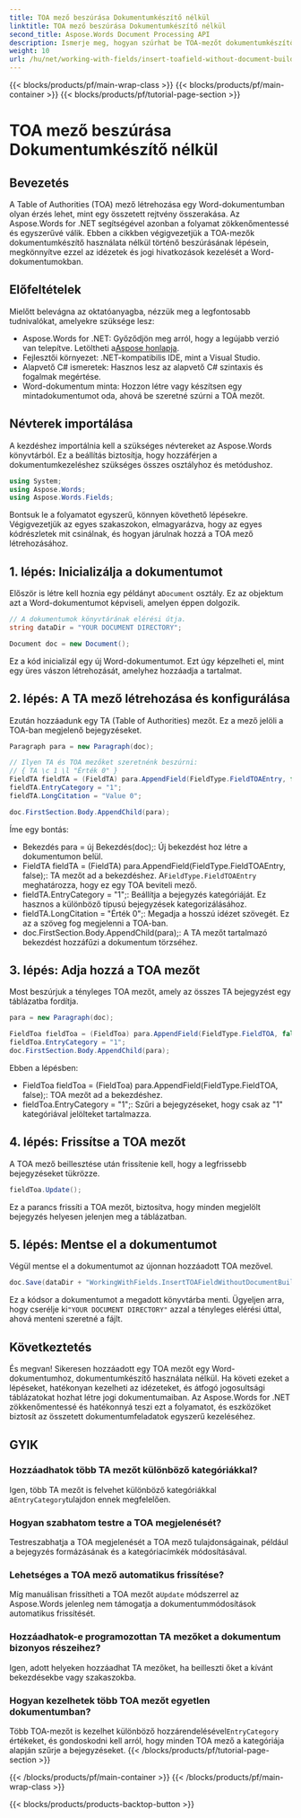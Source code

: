```yaml
---
title: TOA mező beszúrása Dokumentumkészítő nélkül
linktitle: TOA mező beszúrása Dokumentumkészítő nélkül
second_title: Aspose.Words Document Processing API
description: Ismerje meg, hogyan szúrhat be TOA-mezőt dokumentumkészítő használata nélkül az Aspose.Words for .NET-ben. Kövesse lépésenkénti útmutatónkat a jogi idézetek hatékony kezeléséhez.
weight: 10
url: /hu/net/working-with-fields/insert-toafield-without-document-builder/
---
```


{{< blocks/products/pf/main-wrap-class >}}
{{< blocks/products/pf/main-container >}}
{{< blocks/products/pf/tutorial-page-section >}}

# TOA mező beszúrása Dokumentumkészítő nélkül

## Bevezetés

A Table of Authorities (TOA) mező létrehozása egy Word-dokumentumban olyan érzés lehet, mint egy összetett rejtvény összerakása. Az Aspose.Words for .NET segítségével azonban a folyamat zökkenőmentessé és egyszerűvé válik. Ebben a cikkben végigvezetjük a TOA-mezők dokumentumkészítő használata nélkül történő beszúrásának lépésein, megkönnyítve ezzel az idézetek és jogi hivatkozások kezelését a Word-dokumentumokban.

## Előfeltételek

Mielőtt belevágna az oktatóanyagba, nézzük meg a legfontosabb tudnivalókat, amelyekre szüksége lesz:

-  Aspose.Words for .NET: Győződjön meg arról, hogy a legújabb verzió van telepítve. Letöltheti a[Aspose honlapja](https://releases.aspose.com/words/net/).
- Fejlesztői környezet: .NET-kompatibilis IDE, mint a Visual Studio.
- Alapvető C# ismeretek: Hasznos lesz az alapvető C# szintaxis és fogalmak megértése.
- Word-dokumentum minta: Hozzon létre vagy készítsen egy mintadokumentumot oda, ahová be szeretné szúrni a TOA mezőt.

## Névterek importálása

A kezdéshez importálnia kell a szükséges névtereket az Aspose.Words könyvtárból. Ez a beállítás biztosítja, hogy hozzáférjen a dokumentumkezeléshez szükséges összes osztályhoz és metódushoz.

```csharp
using System;
using Aspose.Words;
using Aspose.Words.Fields;
```

Bontsuk le a folyamatot egyszerű, könnyen követhető lépésekre. Végigvezetjük az egyes szakaszokon, elmagyarázva, hogy az egyes kódrészletek mit csinálnak, és hogyan járulnak hozzá a TOA mező létrehozásához.

## 1. lépés: Inicializálja a dokumentumot

 Először is létre kell hoznia egy példányt a`Document` osztály. Ez az objektum azt a Word-dokumentumot képviseli, amelyen éppen dolgozik.

```csharp
// A dokumentumok könyvtárának elérési útja.
string dataDir = "YOUR DOCUMENT DIRECTORY";

Document doc = new Document();
```

Ez a kód inicializál egy új Word-dokumentumot. Ezt úgy képzelheti el, mint egy üres vászon létrehozását, amelyhez hozzáadja a tartalmat.

## 2. lépés: A TA mező létrehozása és konfigurálása

Ezután hozzáadunk egy TA (Table of Authorities) mezőt. Ez a mező jelöli a TOA-ban megjelenő bejegyzéseket.

```csharp
Paragraph para = new Paragraph(doc);

// Ilyen TA és TOA mezőket szeretnénk beszúrni:
// { TA \c 1 \l "Érték 0" }
FieldTA fieldTA = (FieldTA) para.AppendField(FieldType.FieldTOAEntry, false);
fieldTA.EntryCategory = "1";
fieldTA.LongCitation = "Value 0";

doc.FirstSection.Body.AppendChild(para);
```

Íme egy bontás:
- Bekezdés para = új Bekezdés(doc);: Új bekezdést hoz létre a dokumentumon belül.
-  FieldTA fieldTA = (FieldTA) para.AppendField(FieldType.FieldTOAEntry, false);: TA mezőt ad a bekezdéshez. A`FieldType.FieldTOAEntry` meghatározza, hogy ez egy TOA beviteli mező.
- fieldTA.EntryCategory = "1";: Beállítja a bejegyzés kategóriáját. Ez hasznos a különböző típusú bejegyzések kategorizálásához.
- fieldTA.LongCitation = "Érték 0";: Megadja a hosszú idézet szövegét. Ez az a szöveg fog megjelenni a TOA-ban.
- doc.FirstSection.Body.AppendChild(para);: A TA mezőt tartalmazó bekezdést hozzáfűzi a dokumentum törzséhez.

## 3. lépés: Adja hozzá a TOA mezőt

Most beszúrjuk a tényleges TOA mezőt, amely az összes TA bejegyzést egy táblázatba fordítja.

```csharp
para = new Paragraph(doc);

FieldToa fieldToa = (FieldToa) para.AppendField(FieldType.FieldTOA, false);
fieldToa.EntryCategory = "1";
doc.FirstSection.Body.AppendChild(para);
```

Ebben a lépésben:
- FieldToa fieldToa = (FieldToa) para.AppendField(FieldType.FieldTOA, false);: TOA mezőt ad a bekezdéshez.
- fieldToa.EntryCategory = "1";: Szűri a bejegyzéseket, hogy csak az "1" kategóriával jelölteket tartalmazza.

## 4. lépés: Frissítse a TOA mezőt

A TOA mező beillesztése után frissítenie kell, hogy a legfrissebb bejegyzéseket tükrözze.

```csharp
fieldToa.Update();
```

Ez a parancs frissíti a TOA mezőt, biztosítva, hogy minden megjelölt bejegyzés helyesen jelenjen meg a táblázatban.

## 5. lépés: Mentse el a dokumentumot

Végül mentse el a dokumentumot az újonnan hozzáadott TOA mezővel.

```csharp
doc.Save(dataDir + "WorkingWithFields.InsertTOAFieldWithoutDocumentBuilder.docx");
```

 Ez a kódsor a dokumentumot a megadott könyvtárba menti. Ügyeljen arra, hogy cserélje ki`"YOUR DOCUMENT DIRECTORY"` azzal a tényleges elérési úttal, ahová menteni szeretné a fájlt.

## Következtetés

És megvan! Sikeresen hozzáadott egy TOA mezőt egy Word-dokumentumhoz, dokumentumkészítő használata nélkül. Ha követi ezeket a lépéseket, hatékonyan kezelheti az idézeteket, és átfogó jogosultsági táblázatokat hozhat létre jogi dokumentumaiban. Az Aspose.Words for .NET zökkenőmentessé és hatékonnyá teszi ezt a folyamatot, és eszközöket biztosít az összetett dokumentumfeladatok egyszerű kezeléséhez.

## GYIK

### Hozzáadhatok több TA mezőt különböző kategóriákkal?
 Igen, több TA mezőt is felvehet különböző kategóriákkal a`EntryCategory`tulajdon ennek megfelelően.

### Hogyan szabhatom testre a TOA megjelenését?
Testreszabhatja a TOA megjelenését a TOA mező tulajdonságainak, például a bejegyzés formázásának és a kategóriacímkék módosításával.

### Lehetséges a TOA mező automatikus frissítése?
 Míg manuálisan frissítheti a TOA mezőt a`Update` módszerrel az Aspose.Words jelenleg nem támogatja a dokumentummódosítások automatikus frissítését.

### Hozzáadhatok-e programozottan TA mezőket a dokumentum bizonyos részeihez?
Igen, adott helyeken hozzáadhat TA mezőket, ha beilleszti őket a kívánt bekezdésekbe vagy szakaszokba.

### Hogyan kezelhetek több TOA mezőt egyetlen dokumentumban?
 Több TOA-mezőt is kezelhet különböző hozzárendelésével`EntryCategory` értékeket, és gondoskodni kell arról, hogy minden TOA mező a kategóriája alapján szűrje a bejegyzéseket.
{{< /blocks/products/pf/tutorial-page-section >}}

{{< /blocks/products/pf/main-container >}}
{{< /blocks/products/pf/main-wrap-class >}}

{{< blocks/products/products-backtop-button >}}

